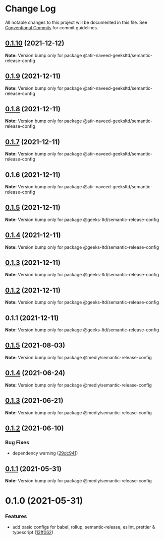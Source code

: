 # Change Log

All notable changes to this project will be documented in this file.
See [Conventional Commits](https://conventionalcommits.org) for commit guidelines.

## [0.1.10](https://github.com/atir-naveed-geeksltd/react-config/compare/@atir-naveed-geeksltd/semantic-release-config@0.1.9...@atir-naveed-geeksltd/semantic-release-config@0.1.10) (2021-12-12)

**Note:** Version bump only for package @atir-naveed-geeksltd/semantic-release-config





## [0.1.9](https://github.com/atir-naveed-geeksltd/react-config/compare/@atir-naveed-geeksltd/semantic-release-config@0.1.8...@atir-naveed-geeksltd/semantic-release-config@0.1.9) (2021-12-11)

**Note:** Version bump only for package @atir-naveed-geeksltd/semantic-release-config





## [0.1.8](https://github.com/atir-naveed-geeksltd/react-config/compare/@atir-naveed-geeksltd/semantic-release-config@0.1.7...@atir-naveed-geeksltd/semantic-release-config@0.1.8) (2021-12-11)

**Note:** Version bump only for package @atir-naveed-geeksltd/semantic-release-config





## [0.1.7](https://github.com/atir-naveed-geeksltd/react-config/compare/@atir-naveed-geeksltd/semantic-release-config@0.1.6...@atir-naveed-geeksltd/semantic-release-config@0.1.7) (2021-12-11)

**Note:** Version bump only for package @atir-naveed-geeksltd/semantic-release-config





## 0.1.6 (2021-12-11)

**Note:** Version bump only for package @atir-naveed-geeksltd/semantic-release-config






## [0.1.5](https://github.com/atir-naveed-geeksltd/react-config/compare/@geeks-ltd/semantic-release-config@0.1.4...@geeks-ltd/semantic-release-config@0.1.5) (2021-12-11)

**Note:** Version bump only for package @geeks-ltd/semantic-release-config





## [0.1.4](https://github.com/atir-naveed-geeksltd/react-config/compare/@geeks-ltd/semantic-release-config@0.1.3...@geeks-ltd/semantic-release-config@0.1.4) (2021-12-11)

**Note:** Version bump only for package @geeks-ltd/semantic-release-config





## [0.1.3](https://github.com/atir-naveed-geeksltd/react-config/compare/@geeks-ltd/semantic-release-config@0.1.2...@geeks-ltd/semantic-release-config@0.1.3) (2021-12-11)

**Note:** Version bump only for package @geeks-ltd/semantic-release-config





## [0.1.2](https://github.com/atir-naveed-geeksltd/react-config/compare/@geeks-ltd/semantic-release-config@0.1.1...@geeks-ltd/semantic-release-config@0.1.2) (2021-12-11)

**Note:** Version bump only for package @geeks-ltd/semantic-release-config





## 0.1.1 (2021-12-11)

**Note:** Version bump only for package @geeks-ltd/semantic-release-config






## [0.1.5](https://github.com/medly/configs/compare/@medly/semantic-release-config@0.1.4...@medly/semantic-release-config@0.1.5) (2021-08-03)

**Note:** Version bump only for package @medly/semantic-release-config





## [0.1.4](https://github.com/medly/configs/compare/@medly/semantic-release-config@0.1.3...@medly/semantic-release-config@0.1.4) (2021-06-24)

**Note:** Version bump only for package @medly/semantic-release-config





## [0.1.3](https://github.com/medly/configs/compare/@medly/semantic-release-config@0.1.2...@medly/semantic-release-config@0.1.3) (2021-06-21)

**Note:** Version bump only for package @medly/semantic-release-config





## [0.1.2](https://github.com/medly/configs/compare/@medly/semantic-release-config@0.1.1...@medly/semantic-release-config@0.1.2) (2021-06-10)


### Bug Fixes

* dependency warning ([29dc941](https://github.com/medly/configs/commit/29dc9416844032c6d3680fdbecaa3054af4f31f5))





## [0.1.1](https://github.com/medly/configs/compare/@medly/semantic-release-config@0.1.0...@medly/semantic-release-config@0.1.1) (2021-05-31)

**Note:** Version bump only for package @medly/semantic-release-config





# 0.1.0 (2021-05-31)


### Features

* add basic configs for babel, rollup, semantic-release, eslint, prettier & typescript ([13ff062](https://github.com/medly/configs/commit/13ff0623177c58378914d01031328d71504653af))
